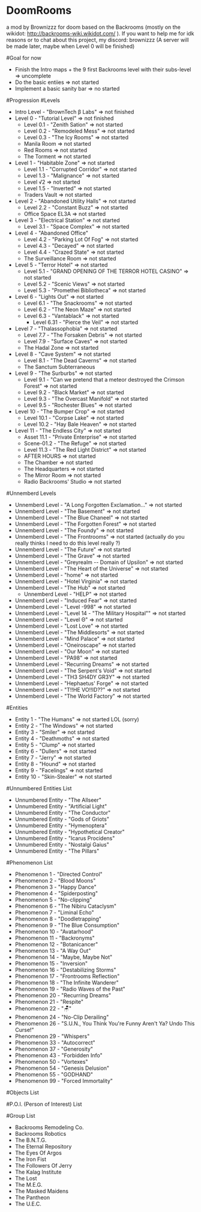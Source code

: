 # DoomRooms
a mod by Brownizzz for doom based on the Backrooms (mostly on the wikidot: http://backrooms-wiki.wikidot.com/ ). If you want to help me for idk reasons or to chat about this project, my discord: brownizzz (A server will be made later, maybe when Level 0 will be finished)


#Goal for now
- Finish the Intro maps + the 9 first Backrooms level with their subs-level => uncomplete
- Do the basic entiies => not started
- Implement a basic sanity bar => no started


#Progression
#Levels
- Intro Level - "BrownTech β Labs" => not finished
- Level 0 - "Tutorial Level" => not finished
    - Level 0.1 - "Zenith Sation" => not started
    - Level 0.2 - "Remodeled Mess" => not started
    - Level 0.3 - "The Icy Rooms" => not started
    - Manila Room => not started
    - Red Rooms => not started
    - The Torment => not started
- Level 1 - "Habitable Zone" => not started
    - Level 1.1 - "Corrupted Corridor" => not started
    - Level 1.3 - "Malignance" => not started
    - Level √2 => not started
    - Level 1.5 - "Inverted" => not started
    - Traders Vault => not started
- Level 2 - "Abandoned Utility Halls" => not started
    - Level 2.2 - "Constant Buzz" => not started
    - Office Space EL3A => not started
- Level 3 - "Electrical Station" => not started
    - Level 3.1 - "Space Complex" => not started
- Level 4 - "Abandoned Office"
    - Level 4.2 - "Parking Lot Of Fog" => not started
    - Level 4.3 - "Decayed" => not started
    - Level 4.4 - "Crazed State" => not started
    - The Surveillance Room => not started
- Level 5 - "Terror Hotel" => not started
    - Level 5.1 - "GRAND OPENING OF THE TERROR HOTEL CASINO" => not started
    - Level 5.2 - "Scenic Views" => not started
    - Level 5.3 - "Promethei Bibliotheca" => not started
- Level 6 - "Lights Out" => not started
    - Level 6.1 - "The Snackrooms" => not started
    - Level 6.2 - "The Neon Maze" => not started
    - Level 6.3 - "Vantablack" => not started
        - Level 6.31 - "Pierce the Veil" => not started
- Level 7 - "Thalassophobia" => not started
    - Level 7.7 - "The Forsaken Debris" => not started
    - Level 7.9 - "Surface Caves" => not started
    - The Hadal Zone => not started
- Level 8 - "Cave System" => not started
    - Level 8.1 - "The Dead Caverns" => not started
    - The Sanctum Subterraneous
- Level 9 - "The Surburbs" => not started
    - Level 9.1 - "Can we pretend that a meteor destroyed the Crimson Forest" => not started
    - Level 9.2 - "Black Market" => not started
    - Level 9.3 - "The Overcast Manifold" => not started
    - Level 9.5 - "Rochester Blues" => not started
- Level 10 - "The Bumper Crop" => not started
    - Level 10.1 - "Corpse Lake" => not started
    - Level 10.2 - "Hay Bale Heaven" => not started
- Level 11 - "The Endless City" => not started
    - Asset 11.1 - "Private Enterprise" => not started
    - Scene-01.2 - "The Refuge" => not started
    - Level 11.3 - "The Red Light District" => not started
    - AFTER HOURS => not started
    - The Chamber => not started
    - The Headquarters => not started
    - The Mirror Room => not started
    - Radio Backrooms' Studio => not started

#Unnemberd Levels
- Unnemberd Level - "A Long Forgotten Exclamation..." => not started
- Unnemberd Level - "The Basement" => not started
- Unnemberd Level - "The Blue Chaneel" => not started
- Unnemberd Level - "The Forgotten Forest" => not started
- Unnemberd Level - "The Foundy" => not started
- Unnemberd Level - "The Frontrooms" => not started (actually do you really thinks I need to do this level really ?)
- Unnemberd Level - "The Future" => not started
- Unnemberd Level - "The Grave" => not started
- Unnemberd Level - "Greyrealm -- Domain of Upsilon" => not started
- Unnemberd Level - "The Heart of the Universe" => not started
- Unnemberd Level - "home" => not started
- Unnemberd Level - "Hotel Virginia" => not started
- Unnemberd Level - "The Hub" => not started
    - Unnemberd Level - "HELP" => not started
- Unnemberd Level - "Induced Fear" => not started
- Unnemberd Level - "Level -998" => not started
- Unnemberd Level - "Level 14 - "The Military Hospital"" => not started
- Unnemberd Level - "Level Θ" => not started
- Unnemberd Level - "Lost Love" => not started
- Unnemberd Level - "The Middlesorts" => not started
- Unnemberd Level - "Mind Palace" => not started
- Unnemberd Level - "Oneiroscape" => not started
- Unnemberd Level - "Our Moon" => not started
- Unnemberd Level - "PA98" => not started
- Unnemberd Level - "Recurring Dreams" => not started
- Unnemberd Level - "The Serpent's Void" => not started
- Unnemberd Level - "TH3 SH4DY GR3Y" => not started
- Unnemberd Level - "Hephaetus' Forge" => not started
- Unnemberd Level - "T!!HE VO!!ID??" => not started
- Unnemberd Level - "The World Factory" => not started

#Entities
- Entity 1 - "The Humans" => not started LOL (sorry)
- Entity 2 - "The Windows" => not started
- Entity 3 - "Smiler" => not started
- Entity 4 - "Deathmoths" => not started
- Entity 5 - "Clump" => not started
- Entity 6 - "Dullers" => not started
- Entity 7 - "Jerry" => not started
- Entity 8 - "Hound" => not started
- Entity 9 - "Facelings" => not started
- Entity 10 - "Skin-Stealer" => not started

#Unnumbered Entities List
- Unnumbered Entity - "The Allseer"
- Unnumbered Entity - "Artificial Light"
- Unnumbered Entity - "The Conductor"
- Unnumbered Entity - "Gods of Griots"
- Unnumbered Entity - "Hymenoptera"
- Unnumbered Entity - "Hypothetical Creator"
- Unnumbered Entity - "Icarus Procidens"
- Unnumbered Entity - "Nostalgi Gaius"
- Unnumbered Entity - "The Pillars"

#Phenomenon List
- Phenomenon 1 - "Directed Control"
- Phenomenon 2 - "Blood Moons"
- Phenomenon 3 - "Happy Dance"
- Phenomenon 4 - "Spiderposting"
- Phenomenon 5 - "No-clipping"
- Phenomenon 6 - "The Nibiru Cataclysm"
- Phenomenon 7 - "Liminal Echo"
- Phenomenon 8 - "Doodletrapping"
- Phenomenon 9 - "The Blue Consumption"
- Phenomenon 10 - "Avatarhood"
- Phenomenon 11 - "Backronyms"
- Phenomenon 12 - "Botanicancer"
- Phenomenon 13 - "A Way Out"
- Phenomenon 14 - "Maybe, Maybe Not"
- Phenomenon 15 - "Inversion"
- Phenomenon 16 - "Destabilizing Storms"
- Phenomenon 17 - "Frontrooms Reflection"
- Phenomenon 18 - "The Infinite Wanderer"
- Phenomenon 19 - "Radio Waves of the Past"
- Phenomenon 20 - "Recurring Dreams"
- Phenomenon 21 - "Respite"
- Phenomenon 22 - "🪑"
- Phenomenon 24 - "No-Clip Derailing"
- Phenomenon 26 - "S.U.N., You Think You're Funny Aren't Ya? Undo This Curse!"
- Phenomenon 29 - "Whispers"
- Phenomenon 33 - "Autocorrect"
- Phenomenon 37 - "Generosity"
- Phenomenon 43 - "Forbidden Info"
- Phenomenon 50 - "Vortexes"
- Phenomenon 54 - "Genesis Delusion"
- Phenomenon 55 - "GODHAND"
- Phenomenon 99 - "Forced Immortality"

#Objects List


#P.O.I. (Person of Interest) List


#Group List
- Backrooms Remodeling Co.
- Backrooms Robotics
- The B.N.T.G.
- The Eternal Repository
- The Eyes Of Argos
- The Iron Fist
- The Followers Of Jerry
- The Kalag Institute
- The Lost
- The M.E.G.
- The Masked Maidens
- The Pantheon
- The U.E.C.

